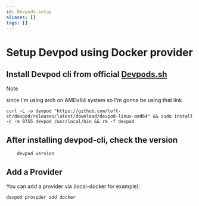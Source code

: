 ```yaml
---
id: Devpods-setup
aliases: []
tags: []
---
```

# Setup Devpod using Docker provider

## Install Devpod cli from official [Devpods.sh](https://devpod.sh/docs/getting-started/install)

> [!Note]
> since I'm using arch on AMDx64 system so I'm gonna be using that link
    
```
curl -L -o devpod "https://github.com/loft-sh/devpod/releases/latest/download/devpod-linux-amd64" && sudo install -c -m 0755 devpod /usr/local/bin && rm -f devpod 
```

## After installing devpod-cli, check the version
```
    devpod version
```

## Add a Provider
You can add a provider via (local-docker for example):
```
devpod provider add docker
```

